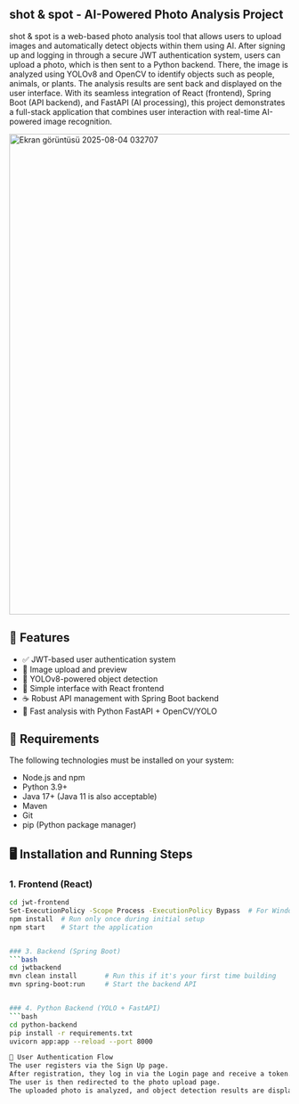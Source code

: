 ## shot & spot - AI-Powered Photo Analysis Project

shot & spot is a web-based photo analysis tool that allows users to upload images and automatically detect objects within them using AI. After signing up and logging in through a secure JWT authentication system, users can upload a photo, which is then sent to a Python backend. There, the image is analyzed using YOLOv8 and OpenCV to identify objects such as people, animals, or plants. The analysis results are sent back and displayed on the user interface. With its seamless integration of React (frontend), Spring Boot (API backend), and FastAPI (AI processing), this project demonstrates a full-stack application that combines user interaction with real-time AI-powered image recognition.

<img width="1919" height="863" alt="Ekran görüntüsü 2025-08-04 032707" src="https://github.com/user-attachments/assets/f39c7f7e-5b06-4c67-8008-a2b391cbb70f" />

## 🚀 Features

- ✅ JWT-based user authentication system
- 📸 Image upload and preview
- 🧠 YOLOv8-powered object detection
- 🔄 Simple interface with React frontend
- ☕ Robust API management with Spring Boot backend
- 🐍 Fast analysis with Python FastAPI + OpenCV/YOLO

## 🧰 Requirements

The following technologies must be installed on your system:

- Node.js and npm
- Python 3.9+
- Java 17+ (Java 11 is also acceptable)
- Maven
- Git
- pip (Python package manager)

## 🖥️ Installation and Running Steps

### 1. Frontend (React)
```bash
cd jwt-frontend
Set-ExecutionPolicy -Scope Process -ExecutionPolicy Bypass  # For Windows PowerShell permissions
npm install  # Run only once during initial setup
npm start    # Start the application


### 3. Backend (Spring Boot)
```bash
cd jwtbackend
mvn clean install       # Run this if it's your first time building
mvn spring-boot:run     # Start the backend API


### 4. Python Backend (YOLO + FastAPI)
```bash
cd python-backend
pip install -r requirements.txt
uvicorn app:app --reload --port 8000

🔐 User Authentication Flow
The user registers via the Sign Up page.
After registration, they log in via the Login page and receive a token.
The user is then redirected to the photo upload page.
The uploaded photo is analyzed, and object detection results are displayed.

